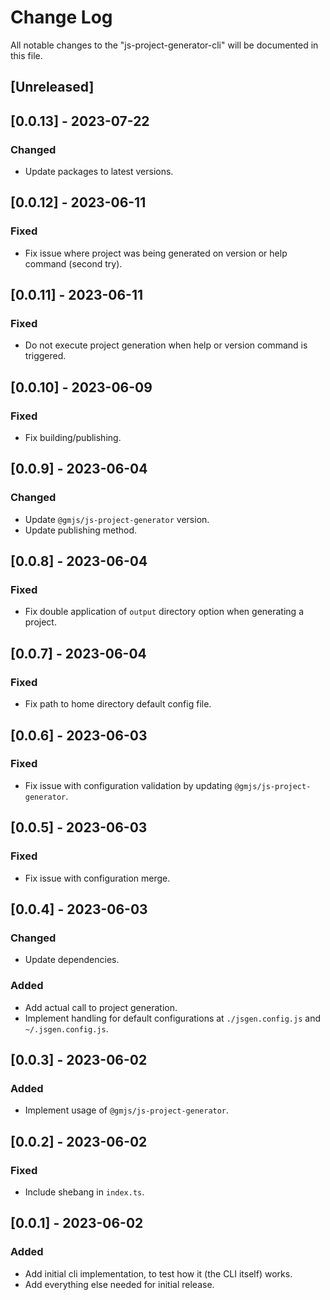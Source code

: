 # Change Log

All notable changes to the "js-project-generator-cli" will be documented in this file.

## [Unreleased]

## [0.0.13] - 2023-07-22

### Changed

- Update packages to latest versions.

## [0.0.12] - 2023-06-11

### Fixed

- Fix issue where project was being generated on version or help command (second try).

## [0.0.11] - 2023-06-11

### Fixed

- Do not execute project generation when help or version command is triggered.

## [0.0.10] - 2023-06-09

### Fixed

- Fix building/publishing.

## [0.0.9] - 2023-06-04

### Changed

- Update `@gmjs/js-project-generator` version.
- Update publishing method.

## [0.0.8] - 2023-06-04

### Fixed

- Fix double application of `output` directory option when generating a project.

## [0.0.7] - 2023-06-04

### Fixed

- Fix path to home directory default config file.

## [0.0.6] - 2023-06-03

### Fixed

- Fix issue with configuration validation by updating `@gmjs/js-project-generator`.

## [0.0.5] - 2023-06-03

### Fixed

- Fix issue with configuration merge.

## [0.0.4] - 2023-06-03

### Changed

- Update dependencies.

### Added

- Add actual call to project generation.
- Implement handling for default configurations at `./jsgen.config.js` and `~/.jsgen.config.js`.

## [0.0.3] - 2023-06-02

### Added

- Implement usage of `@gmjs/js-project-generator`.

## [0.0.2] - 2023-06-02

### Fixed

- Include shebang in `index.ts`.

## [0.0.1] - 2023-06-02

### Added

- Add initial cli implementation, to test how it (the CLI itself) works.
- Add everything else needed for initial release.

<!--
See: https://common-changelog.org/

## [0.0.1] - 2023-01-01

### Changed

### Added

### Removed

### Fixed
-->

